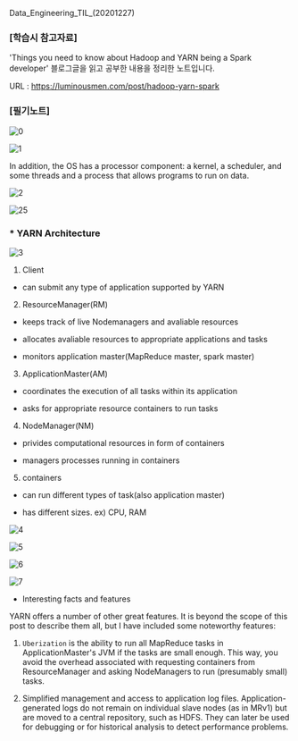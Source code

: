 Data_Engineering_TIL_(20201227)

### [학습시 참고자료]

'Things you need to know about Hadoop and YARN being a Spark developer' 블로그글을 읽고 공부한 내용을 정리한 노트입니다.

URL : https://luminousmen.com/post/hadoop-yarn-spark

### [필기노트]

![0](https://user-images.githubusercontent.com/41605276/103164228-e2380000-484b-11eb-9108-5bca268ecfae.png)

![1](https://user-images.githubusercontent.com/41605276/103164200-6dfd5c80-484b-11eb-86df-4a02be9b10f5.png)

In addition, the OS has a processor component: a kernel, a scheduler, and some threads and a process that allows programs to run on data.

![2](https://user-images.githubusercontent.com/41605276/103164264-638f9280-484c-11eb-8c25-55587eddbed3.png)

![25](https://user-images.githubusercontent.com/41605276/103164303-dc8eea00-484c-11eb-8954-43c3b50701da.png)

### * YARN Architecture

![3](https://user-images.githubusercontent.com/41605276/103164521-bfa7e600-484f-11eb-8e89-9a086eff07f2.png)

1) Client

- can submit any type of application supported by YARN


2) ResourceManager(RM)

- keeps track of live Nodemanagers and avaliable resources


- allocates avaliable resources to appropriate applications and tasks


- monitors application master(MapReduce master, spark master)

3) ApplicationMaster(AM)

- coordinates the execution of all tasks within its application


- asks for appropriate resource containers to run tasks


4) NodeManager(NM)

- privides computational resources in form of containers


- managers processes running in containers


5) containers

- can run different types of task(also application master)


- has different sizes. ex) CPU, RAM

![4](https://user-images.githubusercontent.com/41605276/103165069-99d20f80-4856-11eb-96c8-1ea9201e4499.png)

![5](https://user-images.githubusercontent.com/41605276/103165830-da825680-485f-11eb-864c-ff5fe06da764.jpg)

![6](https://user-images.githubusercontent.com/41605276/103165832-e3732800-485f-11eb-9e13-74386e5908eb.jpg)

![7](https://user-images.githubusercontent.com/41605276/103165833-e8d07280-485f-11eb-80e1-1a290be418fd.jpg)


- Interesting facts and features


YARN offers a number of other great features. It is beyond the scope of this post to describe them all, but I have included some noteworthy features:


1) `Uberization` is the ability to run all MapReduce tasks in ApplicationMaster's JVM if the tasks are small enough. This way, you avoid the overhead associated with requesting containers from ResourceManager and asking NodeManagers to run (presumably small) tasks.


2) Simplified management and access to application log files. Application-generated logs do not remain on individual slave nodes (as in MRv1) but are moved to a central repository, such as HDFS. They can later be used for debugging or for historical analysis to detect performance problems.
